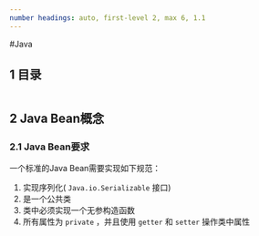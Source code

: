 ```yaml
---
number headings: auto, first-level 2, max 6, 1.1
---
```

#Java 


## 1 目录

```toc
```

## 2 Java Bean概念



### 2.1 Java Bean要求

一个标准的Java Bean需要实现如下规范：
1. 实现序列化( `Java.io.Serializable` 接口)
2. 是一个公共类
3. 类中必须实现一个无参构造函数
4. 所有属性为 `private` ，并且使用 `getter` 和 `setter` 操作类中属性







